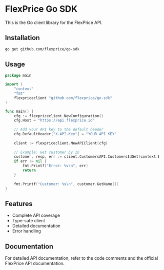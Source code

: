 # FlexPrice Go SDK

This is the Go client library for the FlexPrice API.

## Installation

```bash
go get github.com/flexprice/go-sdk
```

## Usage

```go
package main

import (
    "context"
    "fmt"
    flexpriceclient "github.com/flexprice/go-sdk"
)

func main() {
    cfg := flexpriceclient.NewConfiguration()
    cfg.Host = "https://api.flexprice.io"
    
    // Add your API key to the default header
    cfg.DefaultHeader["X-API-Key"] = "YOUR_API_KEY"
    
    client := flexpriceclient.NewAPIClient(cfg)
    
    // Example: Get customer by ID
    customer, resp, err := client.CustomersAPI.CustomersIdGet(context.Background(), "customer-123").Execute()
    if err != nil {
        fmt.Printf("Error: %v\n", err)
        return
    }
    
    fmt.Printf("Customer: %s\n", customer.GetName())
}
```

## Features

- Complete API coverage
- Type-safe client
- Detailed documentation
- Error handling

## Documentation

For detailed API documentation, refer to the code comments and the official FlexPrice API documentation. 